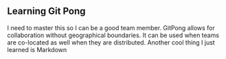 ## Learning Git Pong
I need to master this so I can be a good team member.
GitPong allows for collaboration without geographical boundaries. It can be used when teams are co-located as well when they are distributed.
Another cool thing I just learned is Markdown